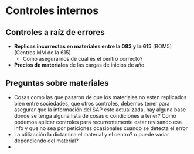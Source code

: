 # Controles internos

## Controles a raíz de errores
- **Replicas incorrectas en materiales entre la 083 y la 615** (BOM5) (Centros MM de la 615)
  - Como asegurarnos de cual es el centro correcto?
- **Precios de materiales** de las cargas de inicios de año.

## Preguntas sobre materiales
  - Cosas como las que pasaron de que los materiales no esten replicados bien entre sociedades, que otros controles, debemos tener para asegurar que la información del SAP este actualizada, hay alguna base donde se tenga alguna lista de cosas o condiciones a tener? Como podemos aplicar controles para recurrentemente estar revisando esa info y que no sea por peticiones ocasionales cuando se detecta el error
  - La utilización la dictamina el material y el centro? o puede variar dependiendo del material?
  - 